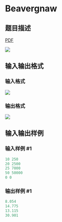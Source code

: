 # Beavergnaw

## 题目描述

[problemUrl]: https://uva.onlinejudge.org/index.php?option=com_onlinejudge&Itemid=8&category=14&page=show_problem&problem=1238

[PDF](https://uva.onlinejudge.org/external/102/p10297.pdf)

![](https://cdn.luogu.com.cn/upload/vjudge_pic/UVA10297/e904e35d60222caef08c664b3012bcf924a77e5a.png)

## 输入输出格式

### 输入格式

![](https://cdn.luogu.com.cn/upload/vjudge_pic/UVA10297/222f6edd0e735d00290df1d7078a7845db3d69c7.png)

### 输出格式

![](https://cdn.luogu.com.cn/upload/vjudge_pic/UVA10297/8dd9909cd74a059eb0e53bbfbefe7ba3491aa07c.png)

## 输入输出样例

### 输入样例 #1

```cpp
10 250
20 2500
25 7000
50 50000
0 0
```


### 输出样例 #1

```cpp
8.054
14.775
13.115
30.901
```


